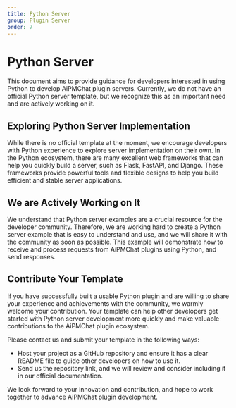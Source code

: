 ```yaml
---
title: Python Server
group: Plugin Server
order: 7
---
```


# Python Server

This document aims to provide guidance for developers interested in using Python to develop AiPMChat plugin servers. Currently, we do not have an official Python server template, but we recognize this as an important need and are actively working on it.

## Exploring Python Server Implementation

While there is no official template at the moment, we encourage developers with Python experience to explore server implementation on their own. In the Python ecosystem, there are many excellent web frameworks that can help you quickly build a server, such as Flask, FastAPI, and Django. These frameworks provide powerful tools and flexible designs to help you build efficient and stable server applications.

## We are Actively Working on It

We understand that Python server examples are a crucial resource for the developer community. Therefore, we are working hard to create a Python server example that is easy to understand and use, and we will share it with the community as soon as possible. This example will demonstrate how to receive and process requests from AiPMChat plugins using Python, and send responses.

## Contribute Your Template

If you have successfully built a usable Python plugin and are willing to share your experience and achievements with the community, we warmly welcome your contribution. Your template can help other developers get started with Python server development more quickly and make valuable contributions to the AiPMChat plugin ecosystem.

Please contact us and submit your template in the following ways:

- Host your project as a GitHub repository and ensure it has a clear README file to guide other developers on how to use it.
- Send us the repository link, and we will review and consider including it in our official documentation.

We look forward to your innovation and contribution, and hope to work together to advance AiPMChat plugin development.
